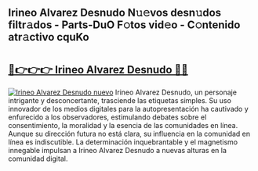 ## Irineo Alvarez Desnudo N𝚞𝚎vos desn𝚞dos filtr𝚊dos - Parts-DuO F𝚘tos vid𝚎o - C𝚘ntenido atr𝚊ctivo cquKo

# <h2><a href="http://mb9ggiz.tromn.icu/?c=Irineo+Alvarez+Desnudo">🔗👉👉👉 Irineo Alvarez Desnudo 🔗🔗</a></h2>

[![Irineo Alvarez Desnudo nuevo](https://i.imgur.com/pEAQMta.gif)](http://mb9ggiz.tromn.icu/?c=Irineo+Alvarez+Desnudo)
Irineo Alvarez Desnudo, un personaje intrigante y desconcertante, trasciende las etiquetas simples. Su uso innovador de los medios digitales para la autopresentación ha cautivado y enfurecido a los observadores, estimulando debates sobre el consentimiento, la moralidad y la esencia de las comunidades en línea. Aunque su dirección futura no está clara, su influencia en la comunidad en línea es indiscutible. La determinación inquebrantable y el magnetismo innegable impulsan a Irineo Alvarez Desnudo a nuevas alturas en la comunidad digital.
